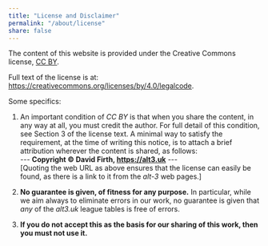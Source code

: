 ```yaml
---
title: "License and Disclaimer"
permalink: "/about/license"
share: false
---
```


The content of this website is provided under the Creative Commons license, <a href="https://creativecommons.org/licenses/" target="_blank">CC BY</a>. 

Full text of the license is at: <a href="https://creativecommons.org/licenses/by/4.0/legalcode" target="_blank">https://creativecommons.org/licenses/by/4.0/legalcode</a>.

Some specifics:

1. An important condition of *CC BY* is
that when you share the content, in any way at all, you must credit
the author.  For full detail of this condition, see Section 3 of the license text.
A minimal way to satisfy the requirement, at the time of writing this
notice, is to attach a brief attribution wherever the content is shared, 
as follows:  
--- **Copyright &copy; David Firth, https://alt3.uk** ---  
[Quoting the web URL as above ensures that the license can easily be found,
as there is a link to it from the *alt-3* web pages.]
<!-- If you wish to refer to the underlying methodology, then please cite the published research paper by D Firth and H L Turner. -->

2. **No guarantee is given, of fitness for any purpose.**   In particular, while we aim always to eliminate errors in our work, no guarantee is given that *any* of the *alt3.uk* league tables is free of errors.

3. **If you do not accept this as the basis for our sharing of this work, then you must not use it.**



